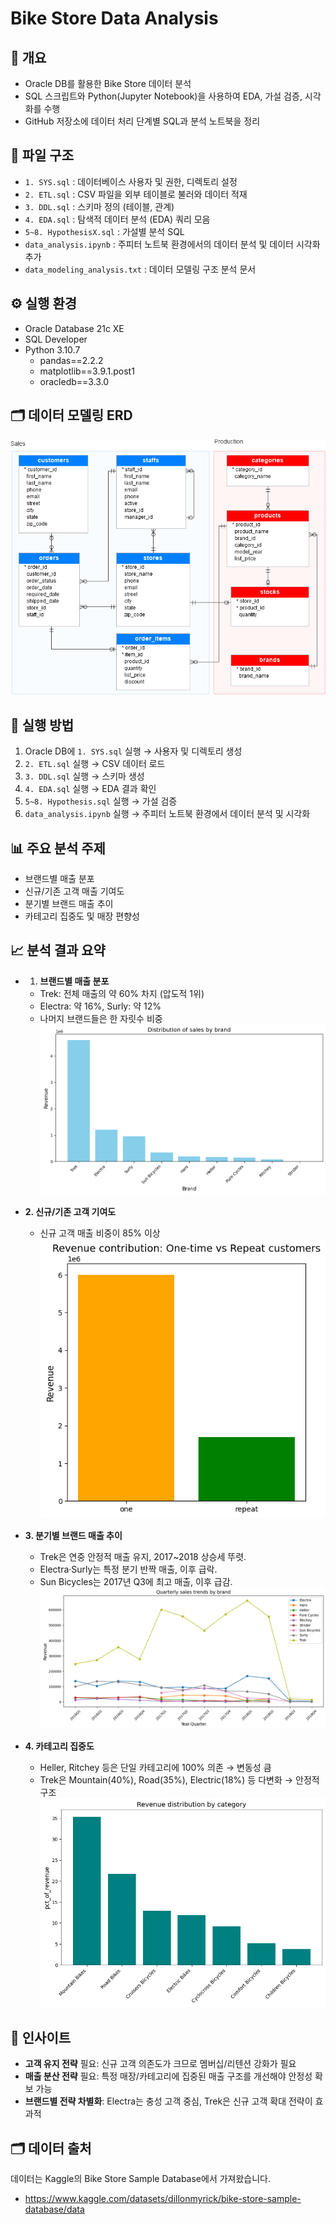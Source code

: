 # Bike Store Data Analysis

## 📌 개요
- Oracle DB를 활용한 Bike Store 데이터 분석
- SQL 스크립트와 Python(Jupyter Notebook)을 사용하여 EDA, 가설 검증, 시각화를 수행
- GitHub 저장소에 데이터 처리 단계별 SQL과 분석 노트북을 정리

## 📂 파일 구조
- `1. SYS.sql` : 데이터베이스 사용자 및 권한, 디렉토리 설정
- `2. ETL.sql` : CSV 파일을 외부 테이블로 불러와 데이터 적재
- `3. DDL.sql` : 스키마 정의 (테이블, 관계)
- `4. EDA.sql` : 탐색적 데이터 분석 (EDA) 쿼리 모음
- `5~8. HypothesisX.sql` : 가설별 분석 SQL
- `data_analysis.ipynb` : 주피터 노트북 환경에서의 데이터 분석 및 데이터 시각화 추가
- `data_modeling_analysis.txt` : 데이터 모델링 구조 분석 문서

## ⚙️ 실행 환경
- Oracle Database 21c XE
- SQL Developer
- Python 3.10.7  
  - pandas==2.2.2
  - matplotlib==3.9.1.post1
  - oracledb==3.3.0
 
## 🗂 데이터 모델링 ERD  

![Bike Store ERD](image/ERD.png)

## 🚀 실행 방법
1. Oracle DB에 `1. SYS.sql` 실행 → 사용자 및 디렉토리 생성
2. `2. ETL.sql` 실행 → CSV 데이터 로드
3. `3. DDL.sql` 실행 → 스키마 생성
4. `4. EDA.sql` 실행 → EDA 결과 확인
5. `5~8. Hypothesis.sql` 실행 → 가설 검증
6. `data_analysis.ipynb` 실행 → 주피터 노트북 환경에서 데이터 분석 및 시각화

## 📊 주요 분석 주제
- 브랜드별 매출 분포
- 신규/기존 고객 매출 기여도
- 분기별 브랜드 매출 추이
- 카테고리 집중도 및 매장 편향성

## 📈 분석 결과 요약


- 1. **브랜드별 매출 분포**

  - Trek: 전체 매출의 약 60% 차지 (압도적 1위)  
  - Electra: 약 16%, Surly: 약 12%  
  - 나머지 브랜드들은 한 자릿수 비중
![분석 결과 1](image/1.png)



- **2. 신규/기존 고객 기여도**

  - 신규 고객 매출 비중이 85% 이상
![분석 결과 2](image/2.png)



- **3. 분기별 브랜드 매출 추이**

  - Trek은 연중 안정적 매출 유지, 2017~2018 상승세 뚜렷.
  - Electra·Surly는 특정 분기 반짝 매출, 이후 급락.
  - Sun Bicycles는 2017년 Q3에 최고 매출, 이후 급감.
![분석 결과 3](image/3.png)



- **4. 카테고리 집중도**
  - Heller, Ritchey 등은 단일 카테고리에 100% 의존 → 변동성 큼  
  - Trek은 Mountain(40%), Road(35%), Electric(18%) 등 다변화 → 안정적 구조
![분석 결과 4](image/4.png)


## 📌 인사이트
- **고객 유지 전략** 필요: 신규 고객 의존도가 크므로 멤버십/리텐션 강화가 필요  
- **매출 분산 전략** 필요: 특정 매장/카테고리에 집중된 매출 구조를 개선해야 안정성 확보 가능  
- **브랜드별 전략 차별화**: Electra는 충성 고객 중심, Trek은 신규 고객 확대 전략이 효과적

## 🗂 데이터 출처

데이터는 Kaggle의 Bike Store Sample Database에서 가져왔습니다.
- https://www.kaggle.com/datasets/dillonmyrick/bike-store-sample-database/data

